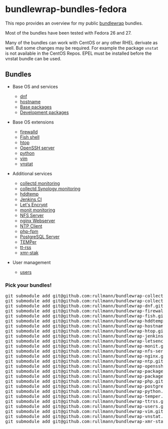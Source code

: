 # bundlewrap-bundles-fedora

This repo provides an overview for my public [bundlewrap](http://bundlewrap.org/) bundles.

Most of the bundles have been tested with Fedora 26 and 27.

Many of the bundles can work with CentOS or any other RHEL derivate as well.
But some changes may be required. For example the package `vnstat` is not available in the CentOS Repos. EPEL must be installed before the vnstat bundle can be used.

## Bundles

* Base OS and services
  * [dnf](https://github.com/rullmann/bundlewrap-dnf)
  * [hostname](https://github.com/rullmann/bundlewrap-hostname)
  * [Base packages](https://github.com/rullmann/bundlewrap-packages-base)
  * [Development packages](https://github.com/rullmann/bundlewrap-packages-development)

* Base OS extensions
  * [firewalld](https://github.com/rullmann/bundlewrap-firewalld)
  * [Fish shell](https://github.com/rullmann/bundlewrap-fish)
  * [htop](https://github.com/rullmann/bundlewrap-htop)
  * [OpenSSH server](https://github.com/rullmann/bundlewrap-openssh)
  * [python](https://github.com/rullmann/bundlewrap-python)
  * [vim](https://github.com/rullmann/bundlewrap-vim)
  * [vnstat](https://github.com/rullmann/bundlewrap-vnstat)

* Additional services
  * [collectd monitoring](https://github.com/rullmann/bundlewrap-collectd)
  * [collectd Synology monitoring](https://github.com/rullmann/bundlewrap-collectd-synology)
  * [hddtemp](https://github.com/rullmann/bundlewrap-hddtemp)
  * [Jenkins CI](https://github.com/rullmann/bundlewrap-jenkins)
  * [Let's Encrypt](https://github.com/rullmann/bundlewrap-letsencrypt)
  * [monit monitoring](https://github.com/rullmann/bundlewrap-monit)
  * [NFS Server](https://github.com/rullmann/bundlewrap-nfs-server)
  * [nginx Webserver](https://github.com/rullmann/bundlewrap-nginx)
  * [NTP Client](https://github.com/rullmann/bundlewrap-ntp)
  * [php-fpm](https://github.com/rullmann/bundlewrap-php)
  * [PostgreSQL Server](https://github.com/rullmann/bundlewrap-postgresql)
  * [TEMPer](https://github.com/rullmann/bundlewrap-temper)
  * [tt-rss](https://github.com/rullmann/bundlewrap-ttrss)
  * [xmr-stak](https://github.com/rullmann/bundlewrap-xmr-stak)

* User management
  * [users](https://github.com/rullmann/bundlewrap-users)

### Pick your bundles!

<pre>
git submodule add git@github.com:rullmann/bundlewrap-collectd.git bundles/collectd
git submodule add git@github.com:rullmann/bundlewrap-collectd-synology.git bundles/collectd-synology
git submodule add git@github.com:rullmann/bundlewrap-dnf.git bundles/dnf
git submodule add git@github.com:rullmann/bundlewrap-firewalld.git bundles/firewalld
git submodule add git@github.com:rullmann/bundlewrap-fish.git bundles/fish
git submodule add git@github.com:rullmann/bundlewrap-hddtemp.git bundles/hddtemp
git submodule add git@github.com:rullmann/bundlewrap-hostname.git bundles/hostname
git submodule add git@github.com:rullmann/bundlewrap-htop.git bundles/htop
git submodule add git@github.com:rullmann/bundlewrap-jenkins.git bundles/jenkins
git submodule add git@github.com:rullmann/bundlewrap-letsencrypt.git bundles/letsencrypt
git submodule add git@github.com:rullmann/bundlewrap-monit.git bundles/monit
git submodule add git@github.com:rullmann/bundlewrap-nfs-server.git bundles/nfs-server
git submodule add git@github.com:rullmann/bundlewrap-nginx.git bundles/nginx
git submodule add git@github.com:rullmann/bundlewrap-ntp.git bundles/ntp
git submodule add git@github.com:rullmann/bundlewrap-openssh.git bundles/openssh
git submodule add git@github.com:rullmann/bundlewrap-packages-base.git bundles/packages-base
git submodule add git@github.com:rullmann/bundlewrap-packages-development.git bundles/packages-development
git submodule add git@github.com:rullmann/bundlewrap-php.git bundles/php
git submodule add git@github.com:rullmann/bundlewrap-postgresql.git bundles/postgresql
git submodule add git@github.com:rullmann/bundlewrap-python.git bundles/python
git submodule add git@github.com:rullmann/bundlewrap-temper.git bundles/temper
git submodule add git@github.com:rullmann/bundlewrap-ttrss.git bundles/tt-rss
git submodule add git@github.com:rullmann/bundlewrap-users.git bundles/users
git submodule add git@github.com:rullmann/bundlewrap-vim.git bundles/vim
git submodule add git@github.com:rullmann/bundlewrap-vnstat.git bundles/vnstat
git submodule add git@github.com:rullmann/bundlewrap-xmr-stak.git bundles/xmr-stak
</pre>
